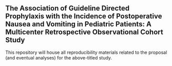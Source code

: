 ## The Association of Guideline Directed Prophylaxis with the Incidence of Postoperative Nausea and Vomiting in Pediatric Patients: A Multicenter Retrospective Observational Cohort Study

This repository will house all reproducibility materials related to the proposal (and eventual analyses) for the above-titled study.
